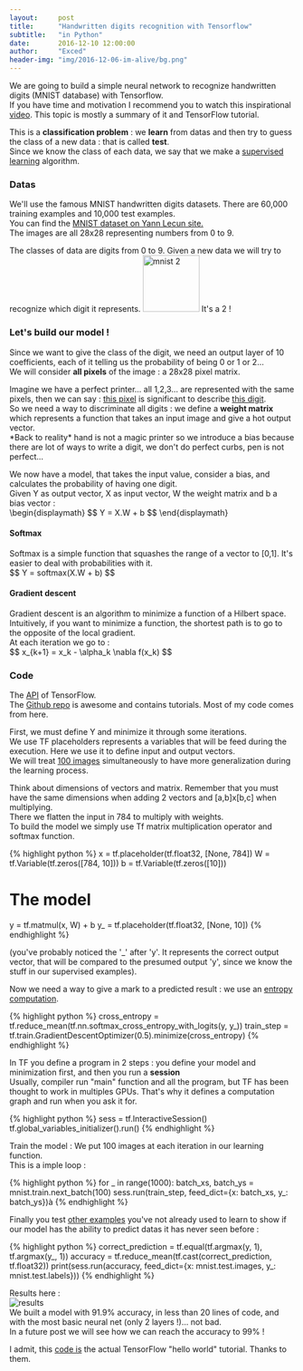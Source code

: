 ```yaml
---
layout:     post
title:      "Handwritten digits recognition with Tensorflow"
subtitle:   "in Python"
date:       2016-12-10 12:00:00
author:     "Exced"
header-img: "img/2016-12-06-im-alive/bg.png"
---
```


<p>
    We are going to build a simple neural network to recognize handwritten digits (MNIST database) with Tensorflow.
    <br> If you have time and motivation I recommend you to watch this inspirational <a href="https://www.youtube.com/watch?v=vq2nnJ4g6N0">video</a>.
    This topic is mostly a summary of it and TensorFlow tutorial.
</p>

<p>
    This is a <b>classification problem</b> : we <b>learn</b> from datas and then try to guess the class of a new data : that is called <b>test</b>.
    <br> Since we know the class of each data, we say that we make a <u>supervised learning</u> algorithm.
</p>

<h3 class="subsection-heading"> Datas </h3>

<p>
    We'll use the famous MNIST handwritten digits datasets. There are 60,000 training examples and 10,000 test examples.
    <br> You can find the <a href="http://yann.lecun.com/exdb/mnist/">MNIST dataset on Yann Lecun site.</a> 
    <br> The images are all 28x28 representing numbers from 0 to 9.        
</p>
<p>
    The classes of data are digits from 0 to 9. Given a new data we will try to recognize which digit it represents.
    <img src="{{ site.baseurl }}/img/2016-12-10-tf-mnist/mnist-2.png" alt="mnist 2" height="100" width="100">
    It's a 2 !
</p>

<h3 class="subsection-heading"> Let's build our model ! </h3>

<p>
    Since we want to give the class of the digit, we need an output layer of 10 coefficients, each of it telling us the probability of being 0 or 1 or 2...
    <br>We will consider <b>all pixels</b> of the image : a 28x28 pixel matrix.
</p>
<p>
    Imagine we have a perfect printer... all 1,2,3... are represented with the same pixels, then we can say : 
    <u>this pixel</u> is significant to describe <u>this digit</u>. 
    <br> So we need a way to discriminate all digits : we define a <b>weight matrix</b> which represents a function that
    takes an input image and give a hot output vector.
    <br> *Back to reality* hand is not a magic printer so we introduce a bias because there are lot of ways to write a digit, 
    we don't do perfect curbs, pen is not perfect... 
</p>
<p>
    We now have a model, that takes the input value, consider a bias, and calculates the probability of having one digit.
    <br> Given Y as output vector, X as input vector, W the weight matrix and b a bias vector :
    <br>
\begin{displaymath}
$$
Y = X.W + b
$$
\end{displaymath}
</p>

<h4 class="subsubsection-heading"> Softmax </h4>
<p>
    Softmax is a simple function that squashes the range of a vector to [0,1]. It's easier to deal with probabilities with it.
    <br> $$ Y = softmax(X.W + b) $$
</p>

<h4 class="subsubsection-heading"> Gradient descent </h4>
<p>
    Gradient descent is an algorithm to minimize a function of a Hilbert space.
    <br> Intuitively, if you want to minimize a function, the shortest path is to go to the opposite of the local gradient.
    <br> At each iteration we go to :
    <br> $$ x_{k+1} = x_k - \alpha_k \nabla f(x_k) $$
</p>

<h3 class="subsection-heading"> Code </h3>

<p>
    The <a href="https://www.tensorflow.org/api_docs/python/">API</a> of TensorFlow.
    <br> The <a href="https://github.com/tensorflow/tensorflow">Github repo</a> is awesome and contains tutorials. Most of my code comes from here.
</p>

<p>
    First, we must define Y and minimize it through some iterations.
    <br> We use TF placeholders represents a variables that will be feed during the execution. Here we use it to define input 
    and output vectors.
    <br> We will treat <u>100 images</u> simultaneously to have more generalization during the learning process.
</p>

<p>
    Think about dimensions of vectors and matrix. Remember that you must have the same dimensions when adding 2 vectors and 
    [a,b]x[b,c] when multiplying.
    <br> There we flatten the input in 784 to multiply with weights.
    <br> To build the model we simply use Tf matrix multiplication operator and softmax function.
</p>

{% highlight python %}
  x = tf.placeholder(tf.float32, [None, 784])
  W = tf.Variable(tf.zeros([784, 10]))
  b = tf.Variable(tf.zeros([10]))
  # The model
  y = tf.matmul(x, W) + b
  y_ = tf.placeholder(tf.float32, [None, 10])
{% endhighlight %}

<p>
    (you've probably noticed the '_' after 'y'. It represents the correct output vector, that will be compared to the 
    presumed output 'y', since we know the stuff in our supervised examples).
</p>
<p>
    Now we need a way to give a mark to a predicted result : we use an <u>entropy computation</u>.
</p>

{% highlight python %}
  cross_entropy = tf.reduce_mean(tf.nn.softmax_cross_entropy_with_logits(y, y_))
  train_step = tf.train.GradientDescentOptimizer(0.5).minimize(cross_entropy)
{% endhighlight %}

<p>
    In TF you define a program in 2 steps : you define your model and minimization first, and then you run a <b>session</b>
    <br> Usually, compiler run "main" function and all the program, but TF has been thought to work in multiples GPUs.
    That's why it defines a computation graph and run when you ask it for. 
</p>

{% highlight python %}
  sess = tf.InteractiveSession()
  tf.global_variables_initializer().run()
{% endhighlight %}

<p>
    Train the model : We put 100 images at each iteration in our learning function.
    <br> This is a imple loop :
</p>

{% highlight python %}
  for _ in range(1000):
    batch_xs, batch_ys = mnist.train.next_batch(100)
    sess.run(train_step, feed_dict={x: batch_xs, y_: batch_ys})à
{% endhighlight %}    

<p>
    Finally you test <u>other examples</u> you've not already used to learn to show if our model has the ability to 
    predict datas it has never seen before :
</p>

{% highlight python %}
  correct_prediction = tf.equal(tf.argmax(y, 1), tf.argmax(y_, 1))
  accuracy = tf.reduce_mean(tf.cast(correct_prediction, tf.float32))
  print(sess.run(accuracy, feed_dict={x: mnist.test.images,
                                      y_: mnist.test.labels}))
{% endhighlight %}      

<p>
    Results here :
    <br> <img src="{{ site.baseurl }}/img/2016-12-10-tf-mnist/tf-exec.png" alt="results">
    <br> We built a model with 91.9% accuracy, in less than 20 lines of code, and with the most basic neural net (only 2 layers !)... not bad.
    <br> In a future post we will see how we can reach the accuracy to 99% !

</p>           

<p>
    I admit, this <a href="https://github.com/tensorflow/tensorflow/blob/master/tensorflow/examples/tutorials/mnist/mnist_softmax.py">code is</a> the actual TensorFlow "hello world" tutorial.
    Thanks to them.
</p>                     












